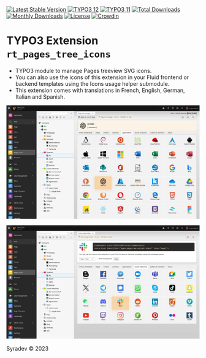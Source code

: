 [![Latest Stable Version](http://poser.pugx.org/syradev/rt_pages_tree_icons/v)](https://packagist.org/packages/syradev/rt_pages_tree_icons)
[![TYPO3 12](https://img.shields.io/badge/TYPO3-12-orange.svg)](https://get.typo3.org/version/12)
[![TYPO3 11](https://img.shields.io/badge/TYPO3-11-orange.svg)](https://get.typo3.org/version/11)
[![Total Downloads](http://poser.pugx.org/syradev/rt_pages_tree_icons/downloads)](https://packagist.org/packages/syradev/rt_pages_tree_icons)
[![Monthly Downloads](http://poser.pugx.org/syradev/rt_pages_tree_icons/d/monthly)](https://packagist.org/packages/syradev/rt_pages_tree_icons)
[![License](http://poser.pugx.org/syradev/rt_pages_tree_icons/license)](https://packagist.org/packages/syradev/rt_pages_tree_icons)
[![Crowdin](https://badges.crowdin.net/typo3-rtpagestreeicons/localized.svg)](https://crowdin.com)

# TYPO3 Extension `rt_pages_tree_icons`

* TYPO3 module to manage Pages treeview SVG icons.
* You can also use the icons of this extension in your Fluid frontend or backend templates using the Icons usage helper submodule.
* This extension comes with translations in French, English, German, Italian and Spanish.

![Pages Tree Icons](https://github.com/Treedent/rt_pages_tree_icons/blob/master/Documentation/Images/BackendView.jpg?raw=true)

![Icons Usage Helper](https://github.com/Treedent/rt_pages_tree_icons/blob/master/Documentation/Images/BackendView2.jpg?raw=true)

Syradev © 2023